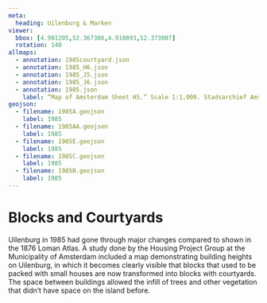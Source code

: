 ```yaml
---
meta:
  heading: Uilenburg & Marken
viewer:
  bbox: [4.901205,52.367386,4.910893,52.373007]
  rotation: 140
allmaps:
  - annotation: 1985courtyard.json
  - annotation: 1985_H6.json
  - annotation: 1985_J5.json
  - annotation: 1985_J6.json
  - annotation: 1985.json
    label: “Map of Amsterdam Sheet H5.” Scale 1:1,000. Stadsarchief Amsterdam. Published by the Public Works Department and its legal successors, 1985.
geojson:
  - filename: 1985A.geojson
    label: 1985
  - filename: 1985AA.geojson
    label: 1985
  - filename: 1985E.geojson
    label: 1985
  - filename: 1985C.geojson
    label: 1985
  - filename: 1985B.geojson
    label: 1985
---
```

# Blocks and Courtyards
Uilenburg in 1985 had gone through major changes compared to shown in the 1876 Loman Atlas. A study done by the Housing Project Group at the Municipality of Amsterdam included a map demonstrating building heights on Uilenburg, in which it becomes clearly visible that blocks that used to be packed with small houses are now transformed into blocks with courtyards. The space between buildings allowed the infill of trees and other vegetation that didn’t have space on the island before.
